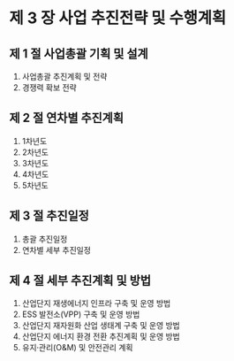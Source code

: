 # 제 3 장 사업 추진전략 및 수행계획

## 제 1 절 사업총괄 기획 및 설계
1. 사업총괄 추진계획 및 전략
2. 경쟁력 확보 전략

## 제 2 절 연차별 추진계획
1. 1차년도
2. 2차년도
3. 3차년도
4. 4차년도
5. 5차년도

## 제 3 절 추진일정
1. 총괄 추진일정
2. 연차별 세부 추진일정

## 제 4 절 세부 추진계획 및 방법
1. 산업단지 재생에너지 인프라 구축 및 운영 방법
2. ESS 발전소(VPP) 구축 및 운영 방법
3. 산업단지 재자원화 산업 생태계 구축 및 운영 방법
4. 산업단지 에너지 환경 전환 추진계획 및 운영 방법
5. 유지·관리(O&M) 및 안전관리 계획